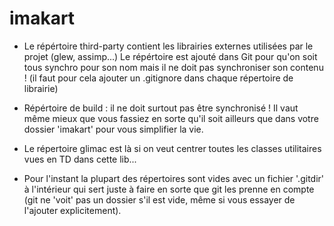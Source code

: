 imakart
=======
 * Le répértoire third-party contient les librairies externes utilisées par le projet (glew, assimp...)
Le répértoire est ajouté dans Git pour qu'on soit tous synchro pour son nom mais il ne doit pas synchroniser son contenu !
(il faut pour cela ajouter un .gitignore dans chaque répertoire de librairie)

 * Répértoire de build : il ne doit surtout pas être synchronisé ! Il vaut même mieux que vous
fassiez en sorte qu'il soit ailleurs que dans votre dossier 'imakart' pour vous simplifier la vie.

 * Le répertoire glimac est là si on veut centrer toutes les classes utilitaires vues en TD dans
cette lib...

 * Pour l'instant la plupart des répertoires sont vides avec un fichier '.gitdir' à l'intérieur
qui sert juste à faire en sorte que git les prenne en compte (git ne 'voit' pas un dossier s'il est vide, même
si vous essayer de l'ajouter explicitement).
